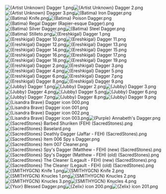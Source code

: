 ![{Artist Unknown} Dagger 1.png](https://raw.githubusercontent.com/Klokinator/FE-Repo/main/Item%20Icons/Swords%20-%20Daggers/%7BArtist%20Unknown%7D%20Dagger%201.png "{Artist Unknown} Dagger 1.png")![{Artist Unknown} Dagger 2.png](https://raw.githubusercontent.com/Klokinator/FE-Repo/main/Item%20Icons/Swords%20-%20Daggers/%7BArtist%20Unknown%7D%20Dagger%202.png "{Artist Unknown} Dagger 2.png")![{Artist Unknown} Dagger 3.png](https://raw.githubusercontent.com/Klokinator/FE-Repo/main/Item%20Icons/Swords%20-%20Daggers/%7BArtist%20Unknown%7D%20Dagger%203.png "{Artist Unknown} Dagger 3.png")![{Batima} Iron Dagger.png](https://raw.githubusercontent.com/Klokinator/FE-Repo/main/Item%20Icons/Swords%20-%20Daggers/%7BBatima%7D%20Iron%20Dagger.png "{Batima} Iron Dagger.png")![{Batima} Knife.png](https://raw.githubusercontent.com/Klokinator/FE-Repo/main/Item%20Icons/Swords%20-%20Daggers/%7BBatima%7D%20Knife.png "{Batima} Knife.png")![{Batima} Poison Dagger.png](https://raw.githubusercontent.com/Klokinator/FE-Repo/main/Item%20Icons/Swords%20-%20Daggers/%7BBatima%7D%20Poison%20Dagger.png "{Batima} Poison Dagger.png")![{Batima} Regal Dagger (Rapier-esque Dagger).png](https://raw.githubusercontent.com/Klokinator/FE-Repo/main/Item%20Icons/Swords%20-%20Daggers/%7BBatima%7D%20Regal%20Dagger%20(Rapier-esque%20Dagger).png "{Batima} Regal Dagger (Rapier-esque Dagger).png")![{Batima} Silver Dagger.png](https://raw.githubusercontent.com/Klokinator/FE-Repo/main/Item%20Icons/Swords%20-%20Daggers/%7BBatima%7D%20Silver%20Dagger.png "{Batima} Silver Dagger.png")![{Batima} Steel Dagger.png](https://raw.githubusercontent.com/Klokinator/FE-Repo/main/Item%20Icons/Swords%20-%20Daggers/%7BBatima%7D%20Steel%20Dagger.png "{Batima} Steel Dagger.png")![{Batima} Stilleto.png](https://raw.githubusercontent.com/Klokinator/FE-Repo/main/Item%20Icons/Swords%20-%20Daggers/%7BBatima%7D%20Stilleto.png "{Batima} Stilleto.png")![{Ereshkigal} Dagger 1.png](https://raw.githubusercontent.com/Klokinator/FE-Repo/main/Item%20Icons/Swords%20-%20Daggers/%7BEreshkigal%7D%20Dagger%201.png "{Ereshkigal} Dagger 1.png")![{Ereshkigal} Dagger 10.png](https://raw.githubusercontent.com/Klokinator/FE-Repo/main/Item%20Icons/Swords%20-%20Daggers/%7BEreshkigal%7D%20Dagger%2010.png "{Ereshkigal} Dagger 10.png")![{Ereshkigal} Dagger 11.png](https://raw.githubusercontent.com/Klokinator/FE-Repo/main/Item%20Icons/Swords%20-%20Daggers/%7BEreshkigal%7D%20Dagger%2011.png "{Ereshkigal} Dagger 11.png")![{Ereshkigal} Dagger 12.png](https://raw.githubusercontent.com/Klokinator/FE-Repo/main/Item%20Icons/Swords%20-%20Daggers/%7BEreshkigal%7D%20Dagger%2012.png "{Ereshkigal} Dagger 12.png")![{Ereshkigal} Dagger 13.png](https://raw.githubusercontent.com/Klokinator/FE-Repo/main/Item%20Icons/Swords%20-%20Daggers/%7BEreshkigal%7D%20Dagger%2013.png "{Ereshkigal} Dagger 13.png")![{Ereshkigal} Dagger 14.png](https://raw.githubusercontent.com/Klokinator/FE-Repo/main/Item%20Icons/Swords%20-%20Daggers/%7BEreshkigal%7D%20Dagger%2014.png "{Ereshkigal} Dagger 14.png")![{Ereshkigal} Dagger 15.png](https://raw.githubusercontent.com/Klokinator/FE-Repo/main/Item%20Icons/Swords%20-%20Daggers/%7BEreshkigal%7D%20Dagger%2015.png "{Ereshkigal} Dagger 15.png")![{Ereshkigal} Dagger 16.png](https://raw.githubusercontent.com/Klokinator/FE-Repo/main/Item%20Icons/Swords%20-%20Daggers/%7BEreshkigal%7D%20Dagger%2016.png "{Ereshkigal} Dagger 16.png")![{Ereshkigal} Dagger 17.png](https://raw.githubusercontent.com/Klokinator/FE-Repo/main/Item%20Icons/Swords%20-%20Daggers/%7BEreshkigal%7D%20Dagger%2017.png "{Ereshkigal} Dagger 17.png")![{Ereshkigal} Dagger 18.png](https://raw.githubusercontent.com/Klokinator/FE-Repo/main/Item%20Icons/Swords%20-%20Daggers/%7BEreshkigal%7D%20Dagger%2018.png "{Ereshkigal} Dagger 18.png")![{Ereshkigal} Dagger 19.png](https://raw.githubusercontent.com/Klokinator/FE-Repo/main/Item%20Icons/Swords%20-%20Daggers/%7BEreshkigal%7D%20Dagger%2019.png "{Ereshkigal} Dagger 19.png")![{Ereshkigal} Dagger 2.png](https://raw.githubusercontent.com/Klokinator/FE-Repo/main/Item%20Icons/Swords%20-%20Daggers/%7BEreshkigal%7D%20Dagger%202.png "{Ereshkigal} Dagger 2.png")![{Ereshkigal} Dagger 3.png](https://raw.githubusercontent.com/Klokinator/FE-Repo/main/Item%20Icons/Swords%20-%20Daggers/%7BEreshkigal%7D%20Dagger%203.png "{Ereshkigal} Dagger 3.png")![{Ereshkigal} Dagger 4.png](https://raw.githubusercontent.com/Klokinator/FE-Repo/main/Item%20Icons/Swords%20-%20Daggers/%7BEreshkigal%7D%20Dagger%204.png "{Ereshkigal} Dagger 4.png")![{Ereshkigal} Dagger 5.png](https://raw.githubusercontent.com/Klokinator/FE-Repo/main/Item%20Icons/Swords%20-%20Daggers/%7BEreshkigal%7D%20Dagger%205.png "{Ereshkigal} Dagger 5.png")![{Ereshkigal} Dagger 6.png](https://raw.githubusercontent.com/Klokinator/FE-Repo/main/Item%20Icons/Swords%20-%20Daggers/%7BEreshkigal%7D%20Dagger%206.png "{Ereshkigal} Dagger 6.png")![{Ereshkigal} Dagger 7.png](https://raw.githubusercontent.com/Klokinator/FE-Repo/main/Item%20Icons/Swords%20-%20Daggers/%7BEreshkigal%7D%20Dagger%207.png "{Ereshkigal} Dagger 7.png")![{Ereshkigal} Dagger 8.png](https://raw.githubusercontent.com/Klokinator/FE-Repo/main/Item%20Icons/Swords%20-%20Daggers/%7BEreshkigal%7D%20Dagger%208.png "{Ereshkigal} Dagger 8.png")![{Ereshkigal} Dagger 9.png](https://raw.githubusercontent.com/Klokinator/FE-Repo/main/Item%20Icons/Swords%20-%20Daggers/%7BEreshkigal%7D%20Dagger%209.png "{Ereshkigal} Dagger 9.png")![{Jubby} Dagger 1.png](https://raw.githubusercontent.com/Klokinator/FE-Repo/main/Item%20Icons/Swords%20-%20Daggers/%7BJubby%7D%20Dagger%201.png "{Jubby} Dagger 1.png")![{Jubby} Dagger 2.png](https://raw.githubusercontent.com/Klokinator/FE-Repo/main/Item%20Icons/Swords%20-%20Daggers/%7BJubby%7D%20Dagger%202.png "{Jubby} Dagger 2.png")![{Jubby} Dagger 3.png](https://raw.githubusercontent.com/Klokinator/FE-Repo/main/Item%20Icons/Swords%20-%20Daggers/%7BJubby%7D%20Dagger%203.png "{Jubby} Dagger 3.png")![{Jubby} Dagger 4.png](https://raw.githubusercontent.com/Klokinator/FE-Repo/main/Item%20Icons/Swords%20-%20Daggers/%7BJubby%7D%20Dagger%204.png "{Jubby} Dagger 4.png")![{Jubby} Dagger 5.png](https://raw.githubusercontent.com/Klokinator/FE-Repo/main/Item%20Icons/Swords%20-%20Daggers/%7BJubby%7D%20Dagger%205.png "{Jubby} Dagger 5.png")![{Jubby} Dagger 6.png](https://raw.githubusercontent.com/Klokinator/FE-Repo/main/Item%20Icons/Swords%20-%20Daggers/%7BJubby%7D%20Dagger%206.png "{Jubby} Dagger 6.png")![{Jubby} Dagger 7.png](https://raw.githubusercontent.com/Klokinator/FE-Repo/main/Item%20Icons/Swords%20-%20Daggers/%7BJubby%7D%20Dagger%207.png "{Jubby} Dagger 7.png")![{Jubby} Dagger 8.png](https://raw.githubusercontent.com/Klokinator/FE-Repo/main/Item%20Icons/Swords%20-%20Daggers/%7BJubby%7D%20Dagger%208.png "{Jubby} Dagger 8.png")![{Jubby} Dagger 9.png](https://raw.githubusercontent.com/Klokinator/FE-Repo/main/Item%20Icons/Swords%20-%20Daggers/%7BJubby%7D%20Dagger%209.png "{Jubby} Dagger 9.png")![{Lisandra Brave} Dagger icon 000.png](https://raw.githubusercontent.com/Klokinator/FE-Repo/main/Item%20Icons/Swords%20-%20Daggers/%7BLisandra%20Brave%7D%20Dagger%20icon%20000.png "{Lisandra Brave} Dagger icon 000.png")![{Lisandra Brave} Dagger icon 001.png](https://raw.githubusercontent.com/Klokinator/FE-Repo/main/Item%20Icons/Swords%20-%20Daggers/%7BLisandra%20Brave%7D%20Dagger%20icon%20001.png "{Lisandra Brave} Dagger icon 001.png")![{Lisandra Brave} Dagger icon 002.png](https://raw.githubusercontent.com/Klokinator/FE-Repo/main/Item%20Icons/Swords%20-%20Daggers/%7BLisandra%20Brave%7D%20Dagger%20icon%20002.png "{Lisandra Brave} Dagger icon 002.png")![{Lisandra Brave} Dagger icon 003.png](https://raw.githubusercontent.com/Klokinator/FE-Repo/main/Item%20Icons/Swords%20-%20Daggers/%7BLisandra%20Brave%7D%20Dagger%20icon%20003.png "{Lisandra Brave} Dagger icon 003.png")![{Purple} Annabeth's Dagger.png](https://raw.githubusercontent.com/Klokinator/FE-Repo/main/Item%20Icons/Swords%20-%20Daggers/%7BPurple%7D%20Annabeth's%20Dagger.png "{Purple} Annabeth's Dagger.png")![{SacredStones} Barbed Shuriken (FEH) (SacredStones).png](https://raw.githubusercontent.com/Klokinator/FE-Repo/main/Item%20Icons/Swords%20-%20Daggers/%7BSacredStones%7D%20Barbed%20Shuriken%20(FEH)%20(SacredStones).png "{SacredStones} Barbed Shuriken (FEH) (SacredStones).png")![{SacredStones} Baselard.png](https://raw.githubusercontent.com/Klokinator/FE-Repo/main/Item%20Icons/Swords%20-%20Daggers/%7BSacredStones%7D%20Baselard.png "{SacredStones} Baselard.png")![{SacredStones} Deathly Dagger (Jaffar - FEH) (SacredStones).png](https://raw.githubusercontent.com/Klokinator/FE-Repo/main/Item%20Icons/Swords%20-%20Daggers/%7BSacredStones%7D%20Deathly%20Dagger%20(Jaffar%20-%20FEH)%20(SacredStones).png "{SacredStones} Deathly Dagger (Jaffar - FEH) (SacredStones).png")![{SacredStones} Item 006 Spy s Dagger.png](https://raw.githubusercontent.com/Klokinator/FE-Repo/main/Item%20Icons/Swords%20-%20Daggers/%7BSacredStones%7D%20Item%20006%20Spy%20s%20Dagger.png "{SacredStones} Item 006 Spy s Dagger.png")![{SacredStones} Item 007 Cleaner.png](https://raw.githubusercontent.com/Klokinator/FE-Repo/main/Item%20Icons/Swords%20-%20Daggers/%7BSacredStones%7D%20Item%20007%20Cleaner.png "{SacredStones} Item 007 Cleaner.png")![{SacredStones} Spy's Dagger (Matthew - FEH) (new) (SacredStones).png](https://raw.githubusercontent.com/Klokinator/FE-Repo/main/Item%20Icons/Swords%20-%20Daggers/%7BSacredStones%7D%20Spy's%20Dagger%20(Matthew%20-%20FEH)%20(new)%20(SacredStones).png "{SacredStones} Spy's Dagger (Matthew - FEH) (new) (SacredStones).png")![{SacredStones} Spy's Dagger (Matthew - FEH) (old) (SacredStones).png](https://raw.githubusercontent.com/Klokinator/FE-Repo/main/Item%20Icons/Swords%20-%20Daggers/%7BSacredStones%7D%20Spy's%20Dagger%20(Matthew%20-%20FEH)%20(old)%20(SacredStones).png "{SacredStones} Spy's Dagger (Matthew - FEH) (old) (SacredStones).png")![{SacredStones} The Cleaner (Legault - FEH) (new) (SacredStones).png](https://raw.githubusercontent.com/Klokinator/FE-Repo/main/Item%20Icons/Swords%20-%20Daggers/%7BSacredStones%7D%20The%20Cleaner%20(Legault%20-%20FEH)%20(new)%20(SacredStones).png "{SacredStones} The Cleaner (Legault - FEH) (new) (SacredStones).png")![{SacredStones} The Cleaner (Legault - FEH) (old) (SacredStones).png](https://raw.githubusercontent.com/Klokinator/FE-Repo/main/Item%20Icons/Swords%20-%20Daggers/%7BSacredStones%7D%20The%20Cleaner%20(Legault%20-%20FEH)%20(old)%20(SacredStones).png "{SacredStones} The Cleaner (Legault - FEH) (old) (SacredStones).png")![{SMITHYGCN} Knife 1.png](https://raw.githubusercontent.com/Klokinator/FE-Repo/main/Item%20Icons/Swords%20-%20Daggers/%7BSMITHYGCN%7D%20Knife%201.png "{SMITHYGCN} Knife 1.png")![{SMITHYGCN} Knife 2.png](https://raw.githubusercontent.com/Klokinator/FE-Repo/main/Item%20Icons/Swords%20-%20Daggers/%7BSMITHYGCN%7D%20Knife%202.png "{SMITHYGCN} Knife 2.png")![{SMITHYGCN} Knucles 1.png](https://raw.githubusercontent.com/Klokinator/FE-Repo/main/Item%20Icons/Swords%20-%20Daggers/%7BSMITHYGCN%7D%20Knucles%201.png "{SMITHYGCN} Knucles 1.png")![{SMITHYGCN} Knucles 2.png](https://raw.githubusercontent.com/Klokinator/FE-Repo/main/Item%20Icons/Swords%20-%20Daggers/%7BSMITHYGCN%7D%20Knucles%202.png "{SMITHYGCN} Knucles 2.png")![{SMITHYGCN} Knucles 3.png](https://raw.githubusercontent.com/Klokinator/FE-Repo/main/Item%20Icons/Swords%20-%20Daggers/%7BSMITHYGCN%7D%20Knucles%203.png "{SMITHYGCN} Knucles 3.png")![{SMITHYGCN} Knucles 4.png](https://raw.githubusercontent.com/Klokinator/FE-Repo/main/Item%20Icons/Swords%20-%20Daggers/%7BSMITHYGCN%7D%20Knucles%204.png "{SMITHYGCN} Knucles 4.png")![{Ysor} Blessed Dagger.png](https://raw.githubusercontent.com/Klokinator/FE-Repo/main/Item%20Icons/Swords%20-%20Daggers/%7BYsor%7D%20Blessed%20Dagger.png "{Ysor} Blessed Dagger.png")![{Zelix} icon 200.png](https://raw.githubusercontent.com/Klokinator/FE-Repo/main/Item%20Icons/Swords%20-%20Daggers/%7BZelix%7D%20icon%20200.png "{Zelix} icon 200.png")![{Zelix} icon 201.png](https://raw.githubusercontent.com/Klokinator/FE-Repo/main/Item%20Icons/Swords%20-%20Daggers/%7BZelix%7D%20icon%20201.png "{Zelix} icon 201.png")